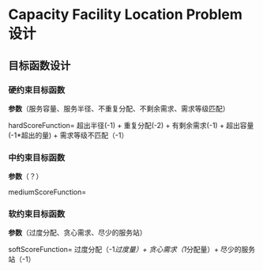 # Capacity Facility Location Problem 设计

## 目标函数设计

### 硬约束目标函数

**参数**（服务容量、服务半径、不重复分配、不剩余需求、需求等级匹配）

hardScoreFunction= 超出半径(-1) + 重复分配(-2) + 有剩余需求(-1) + 超出容量(-1*超出的量) + 需求等级不匹配（-1）

### 中约束目标函数

**参数**（？）

mediumScoreFunction=

### 软约束目标函数

**参数**（过度分配、贪心需求、尽少的服务站）

softScoreFunction= 过度分配（-1*过度量）+ 贪心需求（1*分配量）+ 尽少的服务站（-1）
